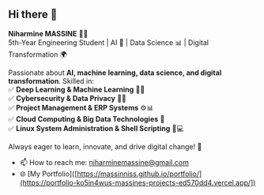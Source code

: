 ## Hi there 👋

**Niharmine MASSINE** 🚀💡  
5th-Year Engineering Student | AI 🤖 | Data Science 📊 | Digital Transformation 🌍  

Passionate about **AI, machine learning, data science, and digital transformation**. Skilled in:  
✅ **Deep Learning & Machine Learning** 🧠👀  
✅ **Cybersecurity & Data Privacy** 🔐🔗  
✅ **Project Management & ERP Systems** ⚙️📊  
✅ **Cloud Computing & Big Data Technologies** 🚀  
✅ **Linux System Administration & Shell Scripting** 🐧💻


Always eager to learn, innovate, and drive digital change! 🚀

- 📫 How to reach me: niharminemassine@gmail.com
- 🌐 [My Portfolio]([https://massinniss.github.io/portfolio/](https://portfolio-ko5in4wus-massines-projects-ed570dd4.vercel.app/])
